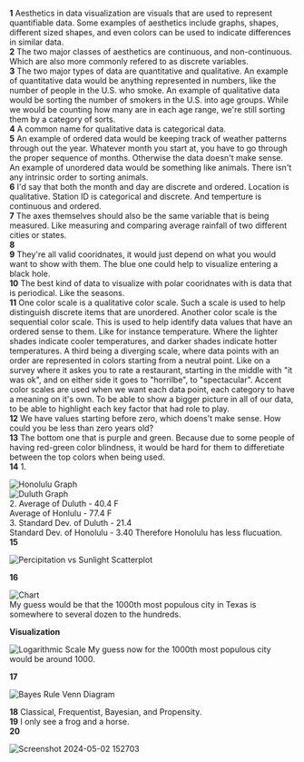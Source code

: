 **1** Aesthetics in data visualization are visuals that are used to represent quantifiable data. Some examples of aesthetics include graphs, shapes, different sized shapes, and even colors can be used to indicate differences in similar data.   
**2** The two major classes of aesthetics are continuous, and non-continuous. Which are also more commonly refered to as discrete variables.  
**3** The two major types of data are quantitative and qualitative. An example of quantitative data would be anything represented in numbers, like the number of people in the U.S. who smoke. An example of qualitative data would be sorting the number of smokers in the U.S. into age groups. While we would be counting how many are in each age range, we're still sorting them by a category of sorts.    
**4** A common name for qualitative data is categorical data.    
**5** An example of ordered data would be keeping track of weather patterns through out the year. Whatever month you start at, you have to go through the proper sequence of months. Otherwise the data doesn't make sense. An example of unordered data would be something like animals. There isn't any intrinsic order to sorting animals.   
**6**  I'd say that both the month and day are discrete and ordered. Location is qualitative. Station ID is categorical and discrete. And temperture is continuous and ordered.    
**7**  The axes themselves should also be the same variable that is being measured. Like measuring and comparing average rainfall of two different cities or states.  
**8**    
**9** They're all valid cooridnates, it would just depend on what you would want to show with them. The blue one could help to visualize entering a black hole.  
**10** The best kind of data to visualize with polar cooridnates with is data that is periodical. Like the seasons.   
**11** One color scale is a qualitative color scale. Such a scale is used to help distinguish discrete items that are unordered. 
Another color scale is the sequential color scale. This is used to help identify data values that have an ordered sense to them. Like for instance temperature. Where the lighter shades indicate cooler temperatures, and darker shades indicate hotter temperatures. A third being a diverging scale, where data points with an order are represented in colors starting from a neutral point.  Like on a survey where it askes you to rate a restaurant, starting in the middle with "it was ok", and on either side it goes to "horrilbe", to "spectacular". Accent color scales are used when we want each data point, each category to have a meaning on it's own. To be able to show a bigger picture in all of our data, to be able to highlight each key factor that had role to play.   
**12** We have values starting before zero, which doens't make sense. How could you be less than zero years old?      
**13**  The bottom one that is purple and green. Because due to some people of having red-green color blindness, it would be hard for them to differetiate between the top colors when being used.      
**14**  1.  

![Honolulu Graph](https://github.com/bbovee-19/IDS2024S/assets/157654765/c8005e61-5263-418e-b837-69f7d2447b36)     
![Duluth Graph](https://github.com/bbovee-19/IDS2024S/assets/157654765/11631753-cf56-4794-b86d-2078ebee9399)    
2. Average of Duluth - 40.4 F   
Average of Honlulu - 77.4 F   
3. Standard Dev. of Duluth - 21.4   
Standard Dev. of Honolulu - 3.40 
Therefore Honolulu has less flucuation.   
**15** 

![Percipitation vs  Sunlight Scatterplot](https://github.com/bbovee-19/IDS2024S/assets/157654765/a570566b-a9ab-41ac-83cf-031e96bbc926)   
 
**16**   

![Chart](https://github.com/bbovee-19/IDS2024S/assets/157654765/8558edf0-f4db-4c4a-b38b-90dbf97cc320)    
My guess would be that the 1000th most populous city in Texas is somewhere to several dozen to the hundreds.  

**Visualization**  

![Logarithmic Scale](https://github.com/bbovee-19/IDS2024S/assets/157654765/e9c31e6b-e059-4f8e-abd0-80e1758937fe)
My guess now for the 1000th most populous city would be around  1000.   

**17**   

![Bayes Rule Venn Diagram](https://github.com/bbovee-19/IDS2024S/assets/157654765/0a7f2963-f74d-409d-9062-b8e8c70793d4)


**18** Classical, Frequentist, Bayesian, and Propensity.   
**19**   I only see a frog and a horse.   
**20**   


![Screenshot 2024-05-02 152703](https://github.com/bbovee-19/IDS2024S/assets/157654765/ed6880c2-c9ee-41fa-8b33-b18c9563e0ad)


